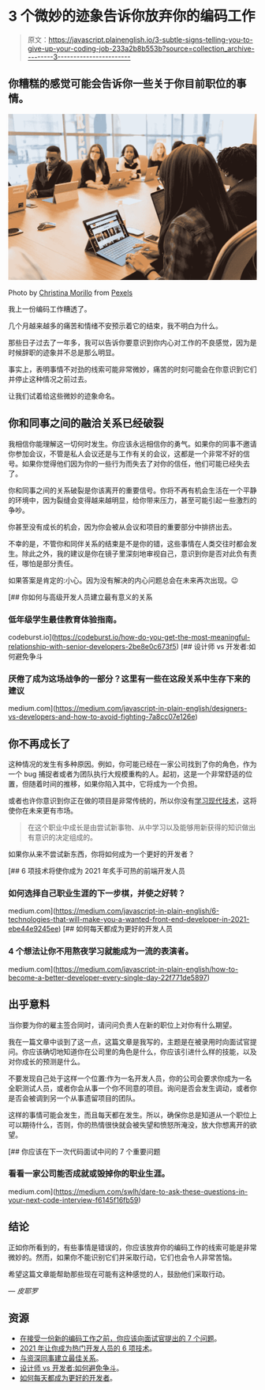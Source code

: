 # 3 个微妙的迹象告诉你放弃你的编码工作

> 原文：<https://javascript.plainenglish.io/3-subtle-signs-telling-you-to-give-up-your-coding-job-233a2b8b553b?source=collection_archive---------3----------------------->

## 你糟糕的感觉可能会告诉你一些关于你目前职位的事情。

![](img/fceb5828040e45a92ec5081d2d7ac976.png)

Photo by [Christina Morillo](https://www.pexels.com/@divinetechygirl?utm_content=attributionCopyText&utm_medium=referral&utm_source=pexels) from [Pexels](https://www.pexels.com/photo/group-of-people-sitting-near-table-1181403/?utm_content=attributionCopyText&utm_medium=referral&utm_source=pexels)

我上一份编码工作糟透了。

几个月越来越多的痛苦和情绪不安预示着它的结束，我不明白为什么。

那些日子过去了一年多，我可以告诉你要意识到你内心对工作的不良感觉，因为是时候辞职的迹象并不总是那么明显。

事实上，表明事情不对劲的线索可能非常微妙，痛苦的时刻可能会在你意识到它们并停止这种情况之前过去。

让我们试着给这些微妙的迹象命名。

## 你和同事之间的融洽关系已经破裂

我相信你能理解这一切何时发生。你应该永远相信你的勇气。如果你的同事不邀请你参加会议，不管是私人会议还是与工作有关的会议，这都是一个非常不好的信号。如果你觉得他们因为你的一些行为而失去了对你的信任，他们可能已经失去了。

你和同事之间的关系破裂是你该离开的重要信号。你将不再有机会生活在一个平静的环境中，因为裂缝会变得越来越明显，给你带来压力，甚至可能引起一些激烈的争吵。

你甚至没有成长的机会，因为你会被从会议和项目的重要部分中排挤出去。

不幸的是，不管你和同伴关系的结束是不是你的错，这些事情在人类交往时都会发生。除此之外，我的建议是你在镜子里深刻地审视自己，意识到你是否对此负有责任，哪怕是部分责任。

如果答案是肯定的:小心。因为没有解决的内心问题总会在未来再次出现。😉

[](https://codeburst.io/how-do-you-get-the-most-meaningful-relationship-with-senior-developers-2be8e0c673f5) [## 你如何与高级开发人员建立最有意义的关系

### 低年级学生最佳教育体验指南。

codeburst.io](https://codeburst.io/how-do-you-get-the-most-meaningful-relationship-with-senior-developers-2be8e0c673f5) [](https://medium.com/javascript-in-plain-english/designers-vs-developers-and-how-to-avoid-fighting-7a8cc07e126e) [## 设计师 vs 开发者:如何避免争斗

### 厌倦了成为这场战争的一部分？这里有一些在这段关系中生存下来的建议

medium.com](https://medium.com/javascript-in-plain-english/designers-vs-developers-and-how-to-avoid-fighting-7a8cc07e126e) 

## 你不再成长了

这种情况的发生有多种原因。例如，你可能已经在一家公司找到了你的角色，作为一个 bug 捕捉者或者为团队执行大规模重构的人。起初，这是一个非常舒适的位置，但随着时间的推移，如果你陷入其中，它将成为一个负担。

或者也许你意识到你正在做的项目是非常传统的，所以你没有[学习现代技术](https://medium.com/javascript-in-plain-english/6-technologies-that-will-make-you-a-wanted-front-end-developer-in-2021-ebe44e9245ee?source=post_stats_page)，这将使你在未来更有市场。

> 在这个职业中成长是由尝试新事物、从中学习以及能够用新获得的知识做出有意识的决定组成的。

如果你从来不尝试新东西，你将如何成为一个更好的开发者？

[](https://medium.com/javascript-in-plain-english/6-technologies-that-will-make-you-a-wanted-front-end-developer-in-2021-ebe44e9245ee) [## 6 项技术将使你成为 2021 年炙手可热的前端开发人员

### 如何选择自己职业生涯的下一步棋，并使之好转？

medium.com](https://medium.com/javascript-in-plain-english/6-technologies-that-will-make-you-a-wanted-front-end-developer-in-2021-ebe44e9245ee) [](https://medium.com/javascript-in-plain-english/how-to-become-a-better-developer-every-single-day-22f771de5897) [## 如何每天都成为更好的开发人员

### 4 个想法让你不用熬夜学习就能成为一流的表演者。

medium.com](https://medium.com/javascript-in-plain-english/how-to-become-a-better-developer-every-single-day-22f771de5897) 

## 出乎意料

当你要为你的雇主签合同时，请问问负责人在新的职位上对你有什么期望。

我在一篇文章中谈到了这一点，这篇文章是我写的，主题是在被录用时向面试官提问。你应该确切地知道你在公司里的角色是什么，你应该引进什么样的技能，以及对你成长的预测是什么。

不要发现自己处于这样一个位置:作为一名开发人员，你的公司会要求你成为一名全职测试人员，或者你会从事一个你不同意的项目。询问是否会发生调动，或者你是否会被调到另一个从事遗留项目的团队。

这样的事情可能会发生，而且每天都在发生。所以，确保你总是知道从一个职位上可以期待什么，否则，你的热情很快就会被失望和愤怒所淹没，放大你想离开的欲望。

[](https://medium.com/swlh/dare-to-ask-these-questions-in-your-next-code-interview-f6145f16fb59) [## 你应该在下一次代码面试中问的 7 个重要问题

### 看看一家公司能否成就或毁掉你的职业生涯。

medium.com](https://medium.com/swlh/dare-to-ask-these-questions-in-your-next-code-interview-f6145f16fb59) 

## 结论

正如你所看到的，有些事情是错误的，你应该放弃你的编码工作的线索可能是非常微妙的。然而，如果你不能识别它们并采取行动，它们也会令人非常苦恼。

希望这篇文章能帮助那些现在可能有这种感觉的人，鼓励他们采取行动。

— *皮耶罗*

## 资源

*   [在接受一份新的编码工作之前，你应该向面试官提出的 7 个问题](https://medium.com/p/f6145f16fb59)。
*   [2021 年让你成为热门开发人员的 6 项技术](https://medium.com/javascript-in-plain-english/6-technologies-that-will-make-you-a-wanted-front-end-developer-in-2021-ebe44e9245ee?source=post_stats_page)。
*   [与资深同事建立最佳关系](https://codeburst.io/how-do-you-get-the-most-meaningful-relationship-with-senior-developers-2be8e0c673f5)。
*   [设计师 vs 开发者:如何避免争斗](https://medium.com/javascript-in-plain-english/designers-vs-developers-and-how-to-avoid-fighting-7a8cc07e126e)。
*   [如何每天都成为更好的开发者](https://medium.com/p/22f771de5897)。